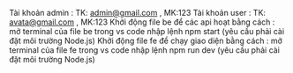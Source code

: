 Tài khoản admin : TK: admin@gmail.com , MK:123 
Tài khoản user : TK: avata@gmail.com , MK:123 
Khởi động file be để các api hoạt bằng cách : mở terminal của file be trong vs code nhập lệnh npm start (yêu cầu phải cài đặt môi trường Node.js)
Khởi động file fe để chạy giao diện bằng cách : mở terminal của file fe trong vs code nhập lệnh npm run dev (yêu cầu phải cài đặt môi trường Node.js)
